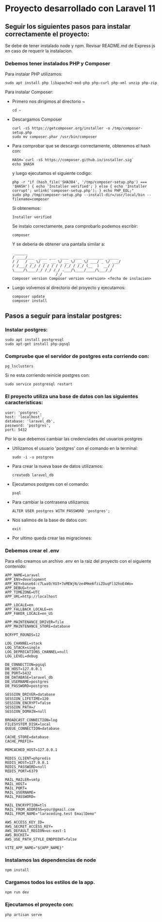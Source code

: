 # Proyecto desarrollado con Laravel 11
## Seguir los siguientes pasos para instalar correctamente el proyecto:

Se debe de tener instalado node y npm. Revisar README.md de Express js en caso de requerir la instalacion.

### Debemos tener instalados  PHP y Composer

Para instalar PHP utilizamos:

    sudo apt install php libapache2-mod-php php-curl php-xml unzip php-zip

Para instalar Composer:
- Primero nos dirigimos al directorio ~

    ```
    cd ~
    ```
- Descargamos Composer
    ```
    curl -sS https://getcomposer.org/installer -o /tmp/composer-setup.php
    sudo mv composer.phar /usr/bin/composer
    ```

- Para comprobar que se descargo correctamente, obtenemos el hash  con:
    ```
    HASH=`curl -sS https://composer.github.io/installer.sig`
    echo $HASH
    ```
    
    y luego ejecutamos el siguiente codigo:
    ```
    php -r "if (hash_file('SHA384', '/tmp/composer-setup.php') === '$HASH') { echo 'Installer verified'; } else { echo 'Installer corrupt'; unlink('composer-setup.php'); } echo PHP_EOL;"        sudo php /tmp/composer-setup.php --install-dir=/usr/local/bin --filename=composer
    ``` 
    Si obtenemos:
    ```
    Installer verified
    ```
    Se instalo correctamente, para comprobarlo podemos escribir:
    ```
    composer
    ```

    Y se deberia de obtener una pantalla similar a: 
    ```
     ______
    / ____/___  ____ ___  ____  ____  ________  _____
    / /   / __ \/ __ `__ \/ __ \/ __ \/ ___/ _ \/ ___/
    / /___/ /_/ / / / / / / /_/ / /_/ (__  )  __/ /
    \____/\____/_/ /_/ /_/ .___/\____/____/\___/_/
                        /_/
    Composer version Composer version <version> <fecha de inslacion>
    ```

- Luego volvemos al directorio del proyecto y ejecutamos:
    ```
    composer update
    composer install
    ```

## Pasos a seguir para instalar postgres:
### Instalar postgres:
    sudo apt install postgresql
    sudo apt-get install php-pgsql

### Compruebe que el servidor de postgres esta corriendo con:
    pg_lsclusters
Si no esta corriendo reinicie postgres con: 
    
    sudo service postgresql restart

### El proyecto utiliza una base de datos con las siguientes caracteristicas:
```
user: 'postgres',
host: 'localhost',
database: 'laravel_db',
password: 'postgres',
port: 5432
```

Por lo que debemos cambiar las credenciades del usuarios postgres

- Utilizamos el usuario 'postgres' con el comando en la terminal:

    ```
    sudo -i -u postgres
    ```

- Para crear la nueva base de datos utilizamos:

    ```
    createdb laravel_db
    ```

- Ejecutamos postgres con el comando:

    ```
    psql
    ```

- Para cambiar la contrasena utilizamos:
    
    ```
    ALTER USER postgres WITH PASSWORD 'postgres';
    ```

- Nos salimos de la base de datos con: 
    
    ```
    exit
    ```

- Por ultimo queda crear las migraciones:

### Debemos crear el .env
Para ello creamos un archivo .env en la raiz del proyecto con el siguiente contenido:

```
APP_NAME=Laravel
APP_ENV=development
APP_KEY=base64:c7Lwa9/XU3+7oMEWjN/ze4Mme6fziZOuqFl32hoE4Wo=
APP_DEBUG=true
APP_TIMEZONE=UTC
APP_URL=http://localhost

APP_LOCALE=en
APP_FALLBACK_LOCALE=en
APP_FAKER_LOCALE=en_US

APP_MAINTENANCE_DRIVER=file
APP_MAINTENANCE_STORE=database

BCRYPT_ROUNDS=12

LOG_CHANNEL=stack
LOG_STACK=single
LOG_DEPRECATIONS_CHANNEL=null
LOG_LEVEL=debug

DB_CONNECTION=pgsql
DB_HOST=127.0.0.1
DB_PORT=5432
DB_DATABASE=laravel_db
DB_USERNAME=postgres
DB_PASSWORD=postgres

SESSION_DRIVER=database
SESSION_LIFETIME=120
SESSION_ENCRYPT=false
SESSION_PATH=/
SESSION_DOMAIN=null

BROADCAST_CONNECTION=log
FILESYSTEM_DISK=local
QUEUE_CONNECTION=database

CACHE_STORE=database
CACHE_PREFIX=

MEMCACHED_HOST=127.0.0.1

REDIS_CLIENT=phpredis
REDIS_HOST=127.0.0.1
REDIS_PASSWORD=null
REDIS_PORT=6379

MAIL_MAILER=smtp
MAIL_HOST=
MAIL_PORT=
MAIL_USERNAME=
MAIL_PASSWORD= 

MAIL_ENCRYPTION=tls
MAIL_FROM_ADDRESS=your@gmail.com
MAIL_FROM_NAME="laracoding.test EmailDemo"

AWS_ACCESS_KEY_ID=
AWS_SECRET_ACCESS_KEY=
AWS_DEFAULT_REGION=us-east-1
AWS_BUCKET=
AWS_USE_PATH_STYLE_ENDPOINT=false

VITE_APP_NAME="${APP_NAME}"
```

### Instalamos las dependencias de node

    npm install

### Cargamos todos los estilos de la app.

    npm run dev

### Ejecutamos el proyecto con:

    php artisan serve

